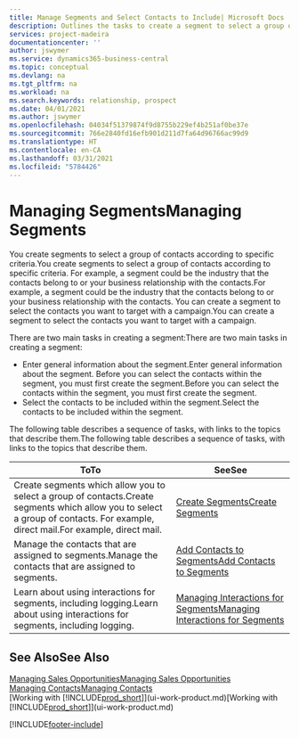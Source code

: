 ```yaml
---
title: Manage Segments and Select Contacts to Include| Microsoft Docs
description: Outlines the tasks to create a segment to select a group of contacts according to specific criteria, for example, contacts in a particular industry that you want to target.
services: project-madeira
documentationcenter: ''
author: jswymer
ms.service: dynamics365-business-central
ms.topic: conceptual
ms.devlang: na
ms.tgt_pltfrm: na
ms.workload: na
ms.search.keywords: relationship, prospect
ms.date: 04/01/2021
ms.author: jswymer
ms.openlocfilehash: 04034f51379874f9d8755b229ef4b251af0be37e
ms.sourcegitcommit: 766e2840fd16efb901d211d7fa64d96766ac99d9
ms.translationtype: HT
ms.contentlocale: en-CA
ms.lasthandoff: 03/31/2021
ms.locfileid: "5784426"
---
```

# <a name="managing-segments"></a><span data-ttu-id="48236-103">Managing Segments</span><span class="sxs-lookup"><span data-stu-id="48236-103">Managing Segments</span></span>
<span data-ttu-id="48236-104">You create segments to select a group of contacts according to specific criteria.</span><span class="sxs-lookup"><span data-stu-id="48236-104">You create segments to select a group of contacts according to specific criteria.</span></span> <span data-ttu-id="48236-105">For example, a segment could be the industry that the contacts belong to or your business relationship with the contacts.</span><span class="sxs-lookup"><span data-stu-id="48236-105">For example, a segment could be the industry that the contacts belong to or your business relationship with the contacts.</span></span> <span data-ttu-id="48236-106">You can create a segment to select the contacts you want to target with a campaign.</span><span class="sxs-lookup"><span data-stu-id="48236-106">You can create a segment to select the contacts you want to target with a campaign.</span></span>

<span data-ttu-id="48236-107">There are two main tasks in creating a segment:</span><span class="sxs-lookup"><span data-stu-id="48236-107">There are two main tasks in creating a segment:</span></span>

* <span data-ttu-id="48236-108">Enter general information about the segment.</span><span class="sxs-lookup"><span data-stu-id="48236-108">Enter general information about the segment.</span></span> <span data-ttu-id="48236-109">Before you can select the contacts within the segment, you must first create the segment.</span><span class="sxs-lookup"><span data-stu-id="48236-109">Before you can select the contacts within the segment, you must first create the segment.</span></span>
* <span data-ttu-id="48236-110">Select the contacts to be included within the segment.</span><span class="sxs-lookup"><span data-stu-id="48236-110">Select the contacts to be included within the segment.</span></span>

<span data-ttu-id="48236-111">The following table describes a sequence of tasks, with links to the topics that describe them.</span><span class="sxs-lookup"><span data-stu-id="48236-111">The following table describes a sequence of tasks, with links to the topics that describe them.</span></span>

| <span data-ttu-id="48236-112">To</span><span class="sxs-lookup"><span data-stu-id="48236-112">To</span></span> | <span data-ttu-id="48236-113">See</span><span class="sxs-lookup"><span data-stu-id="48236-113">See</span></span> |
| --- | --- |
| <span data-ttu-id="48236-114">Create segments which allow you to select a group of contacts.</span><span class="sxs-lookup"><span data-stu-id="48236-114">Create segments which allow you to select a group of contacts.</span></span> <span data-ttu-id="48236-115">For example, direct mail.</span><span class="sxs-lookup"><span data-stu-id="48236-115">For example, direct mail.</span></span> |[<span data-ttu-id="48236-116">Create Segments</span><span class="sxs-lookup"><span data-stu-id="48236-116">Create Segments</span></span>](marketing-how-create-segment.md) |
| <span data-ttu-id="48236-117">Manage the contacts that are assigned to segments.</span><span class="sxs-lookup"><span data-stu-id="48236-117">Manage the contacts that are assigned to segments.</span></span> |[<span data-ttu-id="48236-118">Add Contacts to Segments</span><span class="sxs-lookup"><span data-stu-id="48236-118">Add Contacts to Segments</span></span>](marketing-add-contact-segment.md) |
| <span data-ttu-id="48236-119">Learn about using interactions for segments, including logging.</span><span class="sxs-lookup"><span data-stu-id="48236-119">Learn about using interactions for segments, including logging.</span></span> |[<span data-ttu-id="48236-120">Managing Interactions for Segments</span><span class="sxs-lookup"><span data-stu-id="48236-120">Managing Interactions for Segments</span></span>](marketing-interaction-segments.md) |

## <a name="see-also"></a><span data-ttu-id="48236-121">See Also</span><span class="sxs-lookup"><span data-stu-id="48236-121">See Also</span></span>
[<span data-ttu-id="48236-122">Managing Sales Opportunities</span><span class="sxs-lookup"><span data-stu-id="48236-122">Managing Sales Opportunities</span></span>](marketing-manage-sales-opportunities.md)  
[<span data-ttu-id="48236-123">Managing Contacts</span><span class="sxs-lookup"><span data-stu-id="48236-123">Managing Contacts</span></span>](marketing-contacts.md)  
<span data-ttu-id="48236-124">[Working with [!INCLUDE[prod_short](includes/prod_short.md)]](ui-work-product.md)</span><span class="sxs-lookup"><span data-stu-id="48236-124">[Working with [!INCLUDE[prod_short](includes/prod_short.md)]](ui-work-product.md)</span></span>


[!INCLUDE[footer-include](includes/footer-banner.md)]